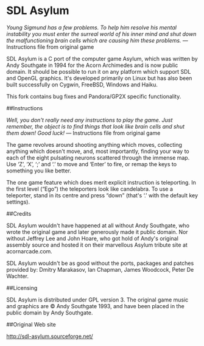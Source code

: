 # SDL Asylum

<i>Young Sigmund has a few problems. To help him resolve his mental instability you must enter the surreal world of his inner mind and shut down the malfunctioning brain cells which are causing him these problems.</i> — Instructions file from original game

SDL Asylum is a C port of the computer game Asylum, which was written by Andy Southgate in 1994 for the Acorn Archimedes and is now public domain. It should be possible to run it on any platform which support SDL and OpenGL graphics. It's developed primarily on Linux but has also been built successfully on Cygwin, FreeBSD, Windows and Haiku.

This fork contains bug fixes and Pandora/GP2X specific functionality.


##Instructions

<i>Well, you don't really need any instructions to play the game. Just remember, the object is to find things that look like brain cells and shut them down! Good luck!</i> — Instructions file from original game

The game revolves around shooting anything which moves, collecting anything which doesn't move, and, most importantly, finding your way to each of the eight pulsating neurons scattered through the immense map. Use ‘Z’, ‘X’, ‘;’ and ‘.’ to move and ‘Enter’ to fire, or remap the keys to something you like better.

The one game feature which does merit explicit instruction is teleporting. In the first level (“Ego”) the teleporters look like candelabra. To use a teleporter, stand in its centre and press “down” (that's ‘.’ with the default key settings).


##Credits

SDL Asylum wouldn't have happened at all without Andy Southgate, who wrote the original game and later generously made it public domain. Nor without Jeffrey Lee and John Hoare, who got hold of Andy's original assembly source and hosted it on their marvellous Asylum tribute site at acornarcade.com.

SDL Asylum wouldn't be as good without the ports, packages and patches provided by: Dmitry Marakasov, Ian Chapman, James Woodcock, Peter De Wachter.


##Licensing

SDL Asylum is distributed under GPL version 3.  The original game music and graphics are © Andy Southgate 1993, and have been placed in the public domain by Andy Southgate.


##Original Web site

http://sdl-asylum.sourceforge.net/
